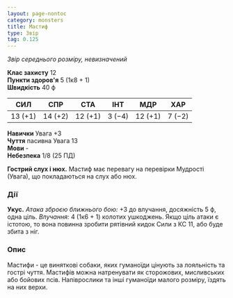 ```yaml
---
layout: page-nontoc
category: monsters
title: Мастиф
type: Звір
tag: 0.125
---
```


_Звір середнього розміру, невизначений_

**Клас захисту** 12    
**Пункти здоров'я** 5 (1к8 + 1)    
**Швидкість** 40 ф

| СИЛ     | СПР     | СТА     | ІНТ    | МДР     | ХАР    |
| ------- | ------- | ------- | ------ | ------- | ------ |
| 13 (+1) | 14 (+2) | 12 (+1) | 3 (−4) | 12 (+1) | 7 (−2) |

**Навички** Увага +3    
**Чуття** пасивна Увага 13    
**Мови** -    
**Небезпека** 1/8 (25 ПД)

**Гострий слух і нюх.** Мастиф має перевагу на перевірки Мудрості (Увага), що покладаються на слух або нюх.

### Дії
**Укус.** _Атака зброєю ближнього бою:_ +3 до влучання, досяжність 5 ф, одна ціль. _Влучання:_ 4 (1к6 + 1) колотих ушкоджень. Якщо ціль атаки є істотою, то вона повинна зробити рятівний кидок Сили з КС 11, або буде збита з ніг.

### Опис
Мастифи - це виняткові собаки, яких гуманоїди цінують за лояльність та гострі чуття. Мастифів можна натренувати як сторожових, мисливських або бойових псів. Напіврослики та інші гуманоїди малого розміру, їздять на них верхи. 
